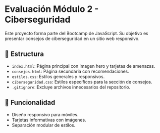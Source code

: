# Evaluación Módulo 2 - Ciberseguridad

Este proyecto forma parte del Bootcamp de JavaScript. Su objetivo es presentar consejos de ciberseguridad en un sitio web responsivo.

## 📁 Estructura

- `index.html`: Página principal con imagen hero y tarjetas de amenazas.
- `consejos.html`: Página secundaria con recomendaciones.
- `estilos.css`: Estilos generales y responsivos.
- `ciberseguridad.css`: Estilos específicos para la sección de consejos.
- `.gitignore`: Excluye archivos innecesarios del repositorio.

## 📱 Funcionalidad

- Diseño responsivo para móviles.
- Tarjetas informativas con imágenes.
- Separación modular de estilos.
